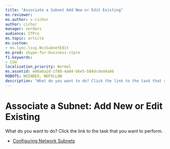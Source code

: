 ```yaml
---
title: "Associate a Subnet Add New or Edit Existing"
ms.reviewer: 
ms.author: v-cichur
author: cichur
manager: serdars
audience: ITPro
ms.topic: article
ms.custom:
- ms.lync.lscp.NcsSubnetEdit
ms.prod: skype-for-business-itpro
f1.keywords:
- CSH
localization_priority: Normal
ms.assetid: e08a6a2d-1f88-4a84-b6e5-b84dcded4a86
ROBOTS: NOINDEX, NOFOLLOW
description: "What do you want to do? Click the link to the task that you want to perform."
---
```


# Associate a Subnet: Add New or Edit Existing

What do you want to do? Click the link to the task that you want to perform.

- [Configuring Network Subnets](https://technet.microsoft.com/library/1ba8c4e3-fbc7-4758-88ac-d651fef17bed.aspx)



